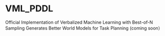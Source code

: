 # VML_PDDL

Official Implementation of Verbalized Machine Learning with Best-of-N Sampling
Generates Better World Models for Task Planning (coming soon）
